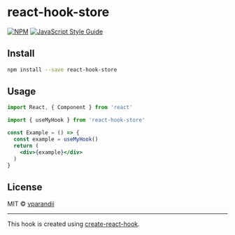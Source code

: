# react-hook-store

> 

[![NPM](https://img.shields.io/npm/v/react-hook-store.svg)](https://www.npmjs.com/package/react-hook-store) [![JavaScript Style Guide](https://img.shields.io/badge/code_style-standard-brightgreen.svg)](https://standardjs.com)

## Install

```bash
npm install --save react-hook-store
```

## Usage

```jsx
import React, { Component } from 'react'

import { useMyHook } from 'react-hook-store'

const Example = () => {
  const example = useMyHook()
  return (
    <div>{example}</div>
  )
}
```

## License

MIT © [vparandii](https://github.com/vparandii)

---

This hook is created using [create-react-hook](https://github.com/hermanya/create-react-hook).

